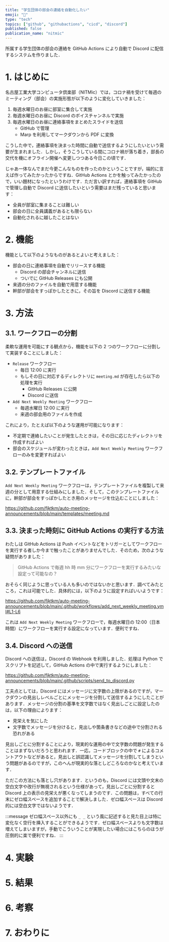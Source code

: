 ```yaml
---
title: "学生団体の部会の連絡を自動化したい"
emoji: "🤖"
type: "tech"
topics: ["github", "githubactions", "cicd", "discord"]
published: false
publication_name: "nitmic"
---
```


所属する学生団体の部会の連絡を GitHub Actions により自動で Discord に配信するシステムを作りました．

# 1. はじめに

名古屋工業大学コンピュータ倶楽部（NITMic）では，コロナ禍を受けて毎週のミーティング（部会）の実施形態が以下のように変化していきました：

1. 毎週水曜日のお昼に部室に集合して実施
2. 毎週水曜日のお昼に Discord のボイスチャンネルで実施
3. 毎週水曜日のお昼に連絡事項をまとめたスライドを送信
    - GitHub で管理
    - Marp を利用してマークダウンから PDF に変換

こうした中で，連絡事項を決まった時間に自動で送信するようにしたいという需要が生まれました．しかし，そうこうしている間にコロナ禍が落ち着き，部長の交代を機にオフライン開催へ変更しつつある今日この頃です．

じゃあ一体なんでまだ今更こんなものを作ったのかということですが，端的に言えば作ってみたかったからですね．GitHub Actions とかを触ってみたかったので，いい題材になったというわけです．ただ言い訳すれば，連絡事項を GitHub で管理し自動で Discord に送信したいという需要はまだ残っていると思います：

- 全員が部室に集まることは難しい
- 部会の日に全員講義があるとも限らない
- 自動化されるに越したことはない

# 2. 機能

機能として以下のようなものがあるとよいと考えました：

- 部会の日に連絡事項を自動でリリースする機能
  - Discord の部会チャンネルに送信
  - ついでに GitHub Releases にも公開
- 来週の分のファイルを自動で用意する機能
- 幹部が部会をすっぽかしたときに，その旨を Discord に送信する機能

# 3. 方法

## 3.1. ワークフローの分割

柔軟な運用を可能にする観点から，機能を以下の 2 つのワークフローに分割して実装することにしました：

- `Release` ワークフロー
  - 毎日 12:00 に実行
  - もしその日に対応するディレクトリに `meeting.md` が存在したら以下の処理を実行
    - GitHub Releases に公開
    - Discord に送信
- `Add Next Weekly Meeting` ワークフロー
  - 毎週水曜日 12:00 に実行
  - 来週の部会用のファイルを作成

これにより，たとえば以下のような運用が可能になります：

- 不定期で連絡したいことが発生したときは，その日に応じたディレクトリを作成すればよい
- 部会のスケジュールが変わったときは，`Add Next Weekly Meeting` ワークフローのみを変更すればよい

## 3.2. テンプレートファイル

`Add Next Weekly Meeting` ワークフローは，テンプレートファイルを複製して来週の分として用意する仕組みにしました．そして，このテンプレートファイルに，幹部が部会をすっぽかしたとき用のメッセージを仕込むことにしました：

https://github.com/fjktkm/auto-meeting-announcements/blob/main/templates/meeting.md

## 3.3. 決まった時刻に GitHub Actions の実行する方法

わたしは GitHub Actions は Push イベントなどをトリガーとしてワークフローを実行する者しか今まで触ったことがありませんでした．そのため，次のような疑問がありました：

> GitHub Actions で毎週 hh 時 mm 分にワークフローを実行するみたいな設定って可能なの？

おそらく同じように思っている人も多いのではないかと思います．調べてみたところ，これは可能でした．具体的には，以下のように設定すればいいようです：

https://github.com/fjktkm/auto-meeting-announcements/blob/main/.github/workflows/add_next_weekly_meeting.yml#L1-L6

これは `Add Next Weekly Meeting` ワークフローで，毎週水曜日の 12:00（日本時間）にワークフローを実行する設定になっています．便利ですね．

## 3.4. Discord への送信

Discord への送信は，Discord の Webhook を利用しました．処理は Python でスクリプトを記述して，GitHub Actions の中で実行するようにしました：

https://github.com/fjktkm/auto-meeting-announcements/blob/main/.github/scripts/send_to_discord.py

工夫点としては，Discord にはメッセージに文字数の上限があるのですが，マークダウンの見出しレベルごとにメッセージを分割して送信するようにしたことがあります．メッセージの分割の基準を文字数ではなく見出しごとに設定したのは，以下の理由によります：

- 見栄えを気にした
- 文字数でメッセージを分けると，見出しや箇条書きなどの途中で分割される恐れがある

見出しごとに分割することにより，現実的な運用の中で文字数の問題が発生することはまずないだろうと思われます．一応，コードブロックの中で `#` によるコメントアウトなどがあると，見出しと誤認識してメッセージを分割してしまうという問題があるのですが，このへんが現実的な落としどころなのかなと考えています．

ただこの方法にも落とし穴があります．というのも，Discord には文頭や文末の空白文字や改行が無視されるという仕様があって，見出しごとに分割すると Discord 上の表示の見栄えが悪くなってしまうのです．この問題は，すべての行末にゼロ幅スペースを追加することで解決しました．ゼロ幅スペースは Discord 的には空白文字ではないようです．

:::message
ゼロ幅スペース以外にも `_ _` という風に記述すると見た目上は特に変化なく空行を挿入することができるようです．ゼロ幅スペースよりも文字数は増えてしまいますが，手動でこういうことが実現したい場合にはこちらのほうが圧倒的に楽で便利ですね．
:::

# 4. 実験

# 5. 結果

# 6. 考察

# 7. おわりに
